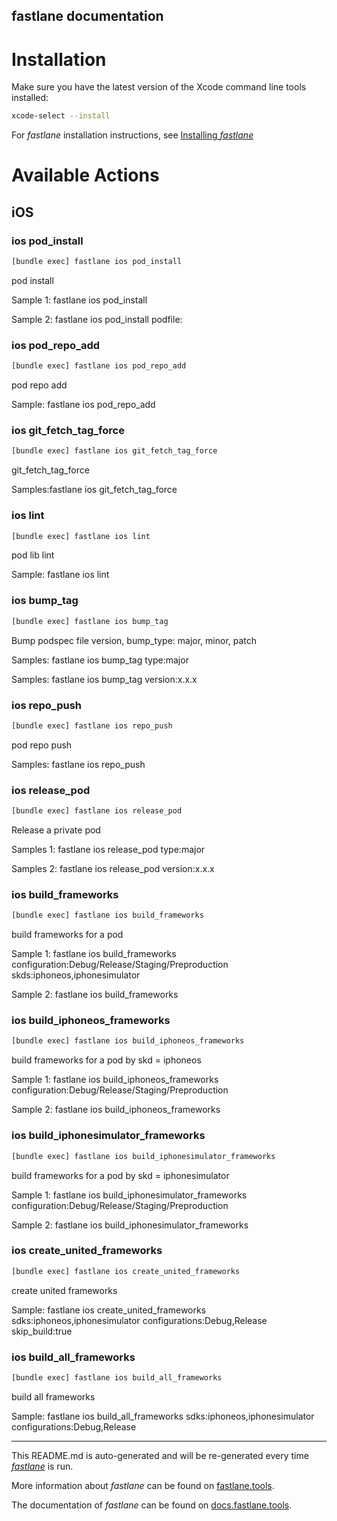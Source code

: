 fastlane documentation
----

# Installation

Make sure you have the latest version of the Xcode command line tools installed:

```sh
xcode-select --install
```

For _fastlane_ installation instructions, see [Installing _fastlane_](https://docs.fastlane.tools/#installing-fastlane)

# Available Actions

## iOS

### ios pod_install

```sh
[bundle exec] fastlane ios pod_install
```

pod install

Sample 1: fastlane ios pod_install

Sample 2: fastlane ios pod_install podfile:<podfile>

### ios pod_repo_add

```sh
[bundle exec] fastlane ios pod_repo_add
```

pod repo add <spec-name> <spec-git-url>

Sample: fastlane ios pod_repo_add

### ios git_fetch_tag_force

```sh
[bundle exec] fastlane ios git_fetch_tag_force
```

git_fetch_tag_force

Samples:fastlane ios git_fetch_tag_force

### ios lint

```sh
[bundle exec] fastlane ios lint
```

pod lib lint

Sample: fastlane ios lint

### ios bump_tag

```sh
[bundle exec] fastlane ios bump_tag
```

Bump podspec file version, bump_type: major, minor, patch

Samples: fastlane ios bump_tag type:major

Samples: fastlane ios bump_tag version:x.x.x

### ios repo_push

```sh
[bundle exec] fastlane ios repo_push
```

pod repo push

Samples: fastlane ios repo_push

### ios release_pod

```sh
[bundle exec] fastlane ios release_pod
```

Release a private pod

Samples 1: fastlane ios release_pod type:major

Samples 2: fastlane ios release_pod version:x.x.x

### ios build_frameworks

```sh
[bundle exec] fastlane ios build_frameworks
```

build frameworks for a pod

Sample 1: fastlane ios build_frameworks configuration:Debug/Release/Staging/Preproduction skds:iphoneos,iphonesimulator

Sample 2: fastlane ios build_frameworks

### ios build_iphoneos_frameworks

```sh
[bundle exec] fastlane ios build_iphoneos_frameworks
```

build frameworks for a pod by skd = iphoneos

Sample 1: fastlane ios build_iphoneos_frameworks configuration:Debug/Release/Staging/Preproduction

Sample 2: fastlane ios build_iphoneos_frameworks

### ios build_iphonesimulator_frameworks

```sh
[bundle exec] fastlane ios build_iphonesimulator_frameworks
```

build frameworks for a pod by skd = iphonesimulator

Sample 1: fastlane ios build_iphonesimulator_frameworks configuration:Debug/Release/Staging/Preproduction

Sample 2: fastlane ios build_iphonesimulator_frameworks

### ios create_united_frameworks

```sh
[bundle exec] fastlane ios create_united_frameworks
```

create united frameworks

Sample: fastlane ios create_united_frameworks sdks:iphoneos,iphonesimulator configurations:Debug,Release skip_build:true

### ios build_all_frameworks

```sh
[bundle exec] fastlane ios build_all_frameworks
```

build all frameworks

Sample: fastlane ios build_all_frameworks sdks:iphoneos,iphonesimulator configurations:Debug,Release

----

This README.md is auto-generated and will be re-generated every time [_fastlane_](https://fastlane.tools) is run.

More information about _fastlane_ can be found on [fastlane.tools](https://fastlane.tools).

The documentation of _fastlane_ can be found on [docs.fastlane.tools](https://docs.fastlane.tools).
